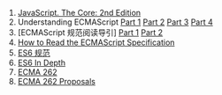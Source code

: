 1. [JavaScript. The Core: 2nd Edition](http://dmitrysoshnikov.com/ecmascript/javascript-the-core-2nd-edition/)
1. Understanding ECMAScript [Part 1](https://v8.dev/blog/understanding-ecmascript-part-1) [Part 2](https://v8.dev/blog/understanding-ecmascript-part-2) [Part 3](https://v8.dev/blog/understanding-ecmascript-part-3) [Part 4](https://v8.dev/blog/understanding-ecmascript-part-4)
1. [ECMAScript 规范阅读导引] [Part 1](https://fed.taobao.org/blog/taofed/do71ct/mlgtox) [Part 2](https://zhuanlan.zhihu.com/p/118140237)
1. [How to Read the ECMAScript Specification](https://timothygu.me/es-howto/)
1. [ES6 规范](https://www.ecma-international.org/publications-and-standards/standards/ecma-262/)
1. [ES6 In Depth](https://hacks.mozilla.org/category/es6-in-depth/)
1. [ECMA 262](https://github.com/tc39/ecma262#ecmascript)
1. [ECMA 262 Proposals](https://github.com/tc39/proposals)
